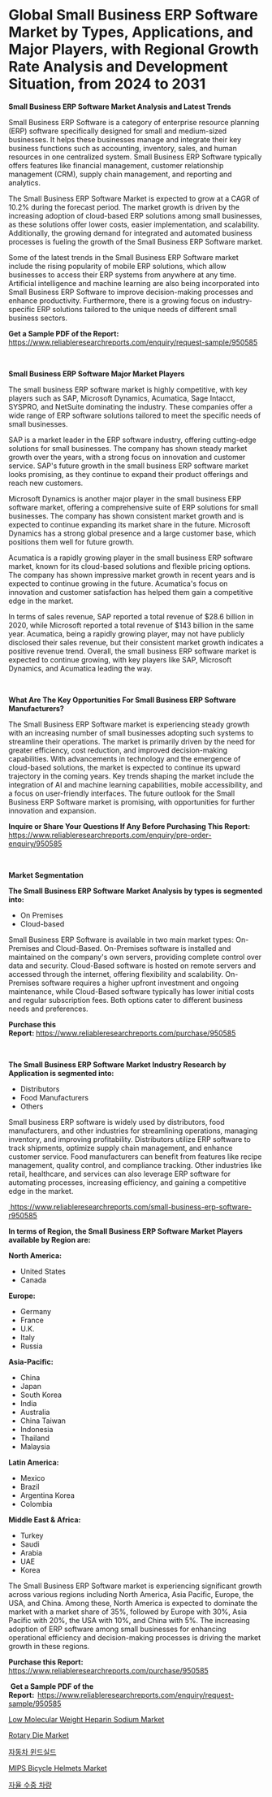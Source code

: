 <p><h1>Global Small Business ERP Software Market by Types, Applications, and Major Players, with Regional Growth Rate Analysis and Development Situation, from 2024 to 2031</h1></p><p><strong>Small Business ERP Software Market Analysis and Latest Trends</strong></p>
<p><p>Small Business ERP Software is a category of enterprise resource planning (ERP) software specifically designed for small and medium-sized businesses. It helps these businesses manage and integrate their key business functions such as accounting, inventory, sales, and human resources in one centralized system. Small Business ERP Software typically offers features like financial management, customer relationship management (CRM), supply chain management, and reporting and analytics.</p><p>The Small Business ERP Software Market is expected to grow at a CAGR of 10.2% during the forecast period. The market growth is driven by the increasing adoption of cloud-based ERP solutions among small businesses, as these solutions offer lower costs, easier implementation, and scalability. Additionally, the growing demand for integrated and automated business processes is fueling the growth of the Small Business ERP Software market.</p><p>Some of the latest trends in the Small Business ERP Software market include the rising popularity of mobile ERP solutions, which allow businesses to access their ERP systems from anywhere at any time. Artificial intelligence and machine learning are also being incorporated into Small Business ERP Software to improve decision-making processes and enhance productivity. Furthermore, there is a growing focus on industry-specific ERP solutions tailored to the unique needs of different small business sectors.</p></p>
<p><strong>Get a Sample PDF of the Report:&nbsp;</strong> <a href="https://www.reliableresearchreports.com/enquiry/request-sample/950585">https://www.reliableresearchreports.com/enquiry/request-sample/950585</a></p>
<p>&nbsp;</p>
<p><strong>Small Business ERP Software Major Market Players</strong></p>
<p><p>The small business ERP software market is highly competitive, with key players such as SAP, Microsoft Dynamics, Acumatica, Sage Intacct, SYSPRO, and NetSuite dominating the industry. These companies offer a wide range of ERP software solutions tailored to meet the specific needs of small businesses.</p><p>SAP is a market leader in the ERP software industry, offering cutting-edge solutions for small businesses. The company has shown steady market growth over the years, with a strong focus on innovation and customer service. SAP's future growth in the small business ERP software market looks promising, as they continue to expand their product offerings and reach new customers.</p><p>Microsoft Dynamics is another major player in the small business ERP software market, offering a comprehensive suite of ERP solutions for small businesses. The company has shown consistent market growth and is expected to continue expanding its market share in the future. Microsoft Dynamics has a strong global presence and a large customer base, which positions them well for future growth.</p><p>Acumatica is a rapidly growing player in the small business ERP software market, known for its cloud-based solutions and flexible pricing options. The company has shown impressive market growth in recent years and is expected to continue growing in the future. Acumatica's focus on innovation and customer satisfaction has helped them gain a competitive edge in the market.</p><p>In terms of sales revenue, SAP reported a total revenue of $28.6 billion in 2020, while Microsoft reported a total revenue of $143 billion in the same year. Acumatica, being a rapidly growing player, may not have publicly disclosed their sales revenue, but their consistent market growth indicates a positive revenue trend. Overall, the small business ERP software market is expected to continue growing, with key players like SAP, Microsoft Dynamics, and Acumatica leading the way.</p></p>
<p>&nbsp;</p>
<p><strong>What Are The Key Opportunities For Small Business ERP Software Manufacturers?</strong></p>
<p><p>The Small Business ERP Software market is experiencing steady growth with an increasing number of small businesses adopting such systems to streamline their operations. The market is primarily driven by the need for greater efficiency, cost reduction, and improved decision-making capabilities. With advancements in technology and the emergence of cloud-based solutions, the market is expected to continue its upward trajectory in the coming years. Key trends shaping the market include the integration of AI and machine learning capabilities, mobile accessibility, and a focus on user-friendly interfaces. The future outlook for the Small Business ERP Software market is promising, with opportunities for further innovation and expansion.</p></p>
<p><strong>Inquire or Share Your Questions If Any Before Purchasing This Report:</strong> <a href="https://www.reliableresearchreports.com/enquiry/pre-order-enquiry/950585">https://www.reliableresearchreports.com/enquiry/pre-order-enquiry/950585</a></p>
<p>&nbsp;</p>
<p><strong>Market Segmentation</strong></p>
<p><strong>The Small Business ERP Software Market Analysis by types is segmented into:</strong></p>
<p><ul><li>On Premises</li><li>Cloud-based</li></ul></p>
<p><p>Small Business ERP Software is available in two main market types: On-Premises and Cloud-Based. On-Premises software is installed and maintained on the company's own servers, providing complete control over data and security. Cloud-Based software is hosted on remote servers and accessed through the internet, offering flexibility and scalability. On-Premises software requires a higher upfront investment and ongoing maintenance, while Cloud-Based software typically has lower initial costs and regular subscription fees. Both options cater to different business needs and preferences.</p></p>
<p><strong>Purchase this Report:&nbsp;</strong><a href="https://www.reliableresearchreports.com/purchase/950585">https://www.reliableresearchreports.com/purchase/950585</a></p>
<p>&nbsp;</p>
<p><strong>The Small Business ERP Software Market Industry Research by Application is segmented into:</strong></p>
<p><ul><li>Distributors</li><li>Food Manufacturers</li><li>Others</li></ul></p>
<p><p>Small business ERP software is widely used by distributors, food manufacturers, and other industries for streamlining operations, managing inventory, and improving profitability. Distributors utilize ERP software to track shipments, optimize supply chain management, and enhance customer service. Food manufacturers can benefit from features like recipe management, quality control, and compliance tracking. Other industries like retail, healthcare, and services can also leverage ERP software for automating processes, increasing efficiency, and gaining a competitive edge in the market.</p></p>
<p><a href="https://www.reliableresearchreports.com/small-business-erp-software-r950585">&nbsp;https://www.reliableresearchreports.com/small-business-erp-software-r950585</a></p>
<p><strong>In terms of Region, the Small Business ERP Software Market Players available by Region are:</strong></p>
<p>
    <p> <strong> North America: </strong>
        <ul>
            <li>United States</li>
            <li>Canada</li>
        </ul>
        </p> 
    <p> <strong> Europe: </strong>
        <ul>
            <li>Germany</li>
            <li>France</li>
            <li>U.K.</li>
            <li>Italy</li>
            <li>Russia</li>
        </ul>
        </p> 
    <p> <strong> Asia-Pacific: </strong>
        <ul>
            <li>China</li>
            <li>Japan</li>
            <li>South Korea</li>
            <li>India</li>
            <li>Australia</li>
            <li>China Taiwan</li>
            <li>Indonesia</li>
            <li>Thailand</li>
            <li>Malaysia</li>
        </ul>
        </p> 
    <p> <strong> Latin America: </strong>
        <ul>
            <li>Mexico</li>
            <li>Brazil</li>
            <li>Argentina Korea</li>
            <li>Colombia</li>
        </ul>
        </p> 
    <p> <strong> Middle East & Africa: </strong>
        <ul>
            <li>Turkey</li>
            <li>Saudi</li>
            <li>Arabia</li>
            <li>UAE</li>
            <li>Korea</li>
        </ul>
    </p>
    </p>
<p><p>The Small Business ERP Software market is experiencing significant growth across various regions including North America, Asia Pacific, Europe, the USA, and China. Among these, North America is expected to dominate the market with a market share of 35%, followed by Europe with 30%, Asia Pacific with 20%, the USA with 10%, and China with 5%. The increasing adoption of ERP software among small businesses for enhancing operational efficiency and decision-making processes is driving the market growth in these regions.</p></p>
<p><strong>Purchase this Report: </strong><a href="https://www.reliableresearchreports.com/purchase/950585">https://www.reliableresearchreports.com/purchase/950585</a></p>
<p>&nbsp;<strong>Get a Sample PDF of the Report:&nbsp;&nbsp;</strong><a href="https://www.reliableresearchreports.com/enquiry/request-sample/950585">https://www.reliableresearchreports.com/enquiry/request-sample/950585</a></p>
<p><strong></strong></p>
<p><p><a href="https://www.linkedin.com/pulse/low-molecular-weight-heparin-sodium-market-size-type-enoxaparindalteparintinzaparinfraxiparine-akx2e?trackingId=QhCS2tpvSZakBj41T0gMWA%3D%3D">Low Molecular Weight Heparin Sodium Market</a></p><p><a href="https://github.com/rakibtthstu9900/Market-Research-Report-List-1/blob/main/rotary-die-market.md">Rotary Die Market</a></p><p><a href="https://github.com/JeromeRtyau89966/Market-Research-Report-List-3/blob/main/866484879563.md">자동차 윈드실드</a></p><p><a href="https://github.com/BobbyMartinebXfnV/Market-Research-Report-List-1/blob/main/mips-bicycle-helmets-market.md">MIPS Bicycle Helmets Market</a></p><p><a href="https://github.com/hook46569/Market-Research-Report-List-3/blob/main/510457179564.md">자율 수중 차량</a></p></p>